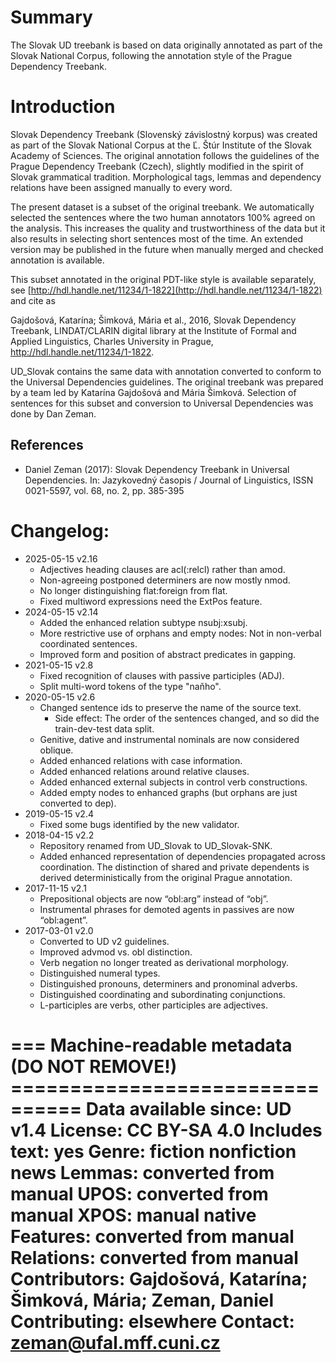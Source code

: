 # Summary

The Slovak UD treebank is based on data originally annotated as part of the
Slovak National Corpus, following the annotation style of the Prague
Dependency Treebank.


# Introduction

Slovak Dependency Treebank (Slovenský závislostný korpus) was created as part
of the Slovak National Corpus at the Ľ. Štúr Institute of the Slovak Academy of
Sciences. The original annotation follows the guidelines of the Prague
Dependency Treebank (Czech), slightly modified in the spirit of Slovak
grammatical tradition. Morphological tags, lemmas and dependency relations have
been assigned manually to every word.

The present dataset is a subset of the original treebank. We automatically
selected the sentences where the two human annotators 100% agreed on the
analysis. This increases the quality and trustworthiness of the data but it
also results in selecting short sentences most of the time. An extended version
may be published in the future when manually merged and checked annotation is
available.

This subset annotated in the original PDT-like style is available separately,
see [http://hdl.handle.net/11234/1-1822](http://hdl.handle.net/11234/1-1822)
and cite as

Gajdošová, Katarína; Šimková, Mária et al., 2016,
  Slovak Dependency Treebank,
  LINDAT/CLARIN digital library at the Institute of Formal and Applied
  Linguistics, Charles University in Prague,
  http://hdl.handle.net/11234/1-1822.

UD_Slovak contains the same data with annotation converted to conform to the
Universal Dependencies guidelines. The original treebank was prepared by a team
led by Katarína Gajdošová and Mária Šimková. Selection of sentences for this
subset and conversion to Universal Dependencies was done by Dan Zeman.

## References

* Daniel Zeman (2017):
  Slovak Dependency Treebank in Universal Dependencies.
  In: Jazykovedný časopis / Journal of Linguistics, ISSN 0021-5597,
  vol. 68, no. 2, pp. 385-395


# Changelog:

* 2025-05-15 v2.16
  * Adjectives heading clauses are acl(:relcl) rather than amod.
  * Non-agreeing postponed determiners are now mostly nmod.
  * No longer distinguishing flat:foreign from flat.
  * Fixed multiword expressions need the ExtPos feature.
* 2024-05-15 v2.14
  * Added the enhanced relation subtype nsubj:xsubj.
  * More restrictive use of orphans and empty nodes: Not in non-verbal coordinated sentences.
  * Improved form and position of abstract predicates in gapping.
* 2021-05-15 v2.8
  * Fixed recognition of clauses with passive participles (ADJ).
  * Split multi-word tokens of the type "naňho".
* 2020-05-15 v2.6
  * Changed sentence ids to preserve the name of the source text.
    * Side effect: The order of the sentences changed, and so did the train-dev-test data split.
  * Genitive, dative and instrumental nominals are now considered oblique.
  * Added enhanced relations with case information.
  * Added enhanced relations around relative clauses.
  * Added enhanced external subjects in control verb constructions.
  * Added empty nodes to enhanced graphs (but orphans are just converted to dep).
* 2019-05-15 v2.4
  * Fixed some bugs identified by the new validator.
* 2018-04-15 v2.2
  * Repository renamed from UD_Slovak to UD_Slovak-SNK.
  * Added enhanced representation of dependencies propagated across coordination.
    The distinction of shared and private dependents is derived deterministically from the original Prague annotation.
* 2017-11-15 v2.1
  * Prepositional objects are now “obl:arg” instead of “obj”.
  * Instrumental phrases for demoted agents in passives are now “obl:agent”.
* 2017-03-01 v2.0
  * Converted to UD v2 guidelines.
  * Improved advmod vs. obl distinction.
  * Verb negation no longer treated as derivational morphology.
  * Distinguished numeral types.
  * Distinguished pronouns, determiners and pronominal adverbs.
  * Distinguished coordinating and subordinating conjunctions.
  * L-participles are verbs, other participles are adjectives.


=== Machine-readable metadata (DO NOT REMOVE!) ================================
Data available since: UD v1.4
License: CC BY-SA 4.0
Includes text: yes
Genre: fiction nonfiction news
Lemmas: converted from manual
UPOS: converted from manual
XPOS: manual native
Features: converted from manual
Relations: converted from manual
Contributors: Gajdošová, Katarína; Šimková, Mária; Zeman, Daniel
Contributing: elsewhere
Contact: zeman@ufal.mff.cuni.cz
===============================================================================
